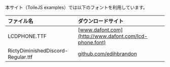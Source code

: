本サイト（ToileJS examples）では以下のフォントを利用しています。

|ファイル名|ダウンロードサイト|
|:--|:--|
|LCDPHONE.TTF|[www.dafont.com](http://www.dafont.com/lcd-phone.font)|
|RictyDiminishedDiscord-Regular.ttf|[github.com/edihbrandon](https://github.com/edihbrandon/RictyDiminished)|